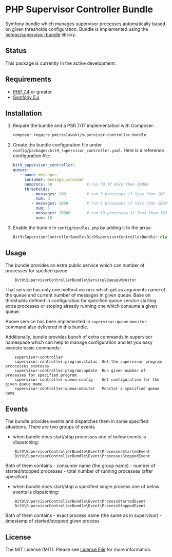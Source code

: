 # PHP Supervisor Controller Bundle

Symfony bundle which manages supervisor processes automatically based on given thresholds configuration. Bundle is implemented using the [helppc/supervisor-bundle](https://github.com/helppc/supervisor-bundle) library.

## Status

This package is currently in the active development.


## Requirements

* [PHP 7.4](http://php.net/releases/7_4_0.php) or greater
* [Symfony 5.x](https://symfony.com/roadmap/5.0)


## Installation

1. Require the bundle and a PSR 7/17 implementation with Composer:

    ```sh
    composer require pmiroslawski/supervisor-controller-bundle
    ```
1. Create the bundle configuration file under `config/packages/bit9_supervisor_controller.yaml`. Here is a reference configuration file:

    ```yaml
    bit9_supervisor_controller:
    queues:
       - name: messages
         consumer: message_consumer
         numprocs: 50               # run 50 if more than 10000
         thresholds:
            - messages: 100         # run 3 processes if less than 100 elements in queue 
              num: 3
            - messages: 1000        # run 5 processes if less than 1000 elements in queue 
              num: 5
            - messages: 10000       # run 10 processes if less than 10000 elements in queue 
              num: 10
    ```
1. Enable the bundle in `config/bundles.php` by adding it to the array:

    ```php
    Bit9\SupervisorControllerBundle\Bit9SupervisorControllerBundle::class => ['all' => true],
    ```

## Usage

The bundle provides an extra public service which can number of processes for spcified queue

```
    Bit9\SupervisorControllerBundle\Service\Queue\Monitor
```

That service has only one method `execute` which get as arguments name of the queue and current number of messages in given queue. Base on thresholds defined in configuration for specified queue service starting extra processes or stoping already running one which consume a given queue.

Above service has been implemented in `supervisor:queue:monitor` command also delivered in this bundle.

Additionally, bundle provides bunch of extra commands in supervisor namespace which can help to manage configuration and let you easy execute basic commands:

```
    supervisor-controller
    supervisor-controller:program:status  Get the supervisor program prcocesses statuses
    supervisor-controller:program:update  Run given number of processes for specified program
    supervisor-controller:queue:config    Get configuration for the given queue name
    supervisor-controller:queue:monitor   Monitor a specified queue name
```

## Events

The bundle provides events and dispatches them in some specified situations. There are two groups of events

- when bundle does start/stop processes one of below events is dispatching:
```
    Bit9\SupervisorControllerBundle\Event\ProcessesStartedEvent 
    Bit9\SupervisorControllerBundle\Event\ProcessesStoppedEvent 
```
Both of them contains 
    - consumer name (the group name) 
    - number of started/stopped processes
    - total number of running processes (after operation)

- when bundle does start/stop a specified single process one of below events is dispatching:
```
    Bit9\SupervisorControllerBundle\Event\ProcessStartedEvent 
    Bit9\SupervisorControllerBundle\Event\ProcessStoppedEvent 
```
Both of them contains 
    - exact process name (the same as in supervisor)
    - timestamp of started/stopped given process


## License

The MIT License (MIT). Please see [License File](LICENSE) for more information.